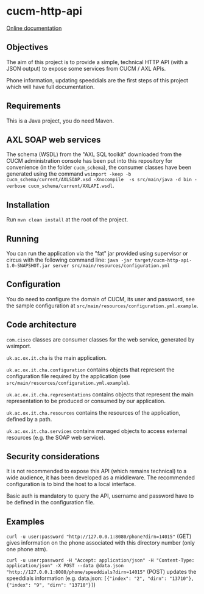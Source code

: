 cucm-http-api
=============

[Online documentation](https://cucm-http-api.readthedocs.org)

Objectives
----------

The aim of this project is to provide a simple, technical HTTP API (with a JSON output) to expose some services from CUCM / AXL APIs.

Phone information, updating speeddials are the first steps of this project which will have full documentation.

Requirements
------------

This is a Java project, you do need Maven.

AXL SOAP web services
---------------------

The schema (WSDL) from the "AXL SQL toolkit" downloaded from the CUCM administration console has been put into this repository for convenience (in the folder `cucm_schema`), the consumer classes have been generated using the command `wsimport -keep -b cucm_schema/current/AXLSOAP.xsd -Xnocompile  -s src/main/java -d bin -verbose cucm_schema/current/AXLAPI.wsdl`.

Installation
------------

Run `mvn clean install` at the root of the project.

Running
-------

You can run the application via the "fat" jar provided using supervisor or circus with the following command line:
`java -jar target/cucm-http-api-1.0-SNAPSHOT.jar server src/main/resources/configuration.yml`

Configuration
--------------

You do need to configure the domain of CUCM, its user and password, see the sample configuration at `src/main/resources/configuration.yml.example`.

Code architecture
-----------------

`com.cisco` classes are consumer classes for the web service, generated by wsimport.

`uk.ac.ox.it.cha` is the main application.

`uk.ac.ox.it.cha.configuration` contains objects that represent the configuration file required by the application (see `src/main/resources/configuration.yml.example`).

`uk.ac.ox.it.cha.representations` contains objects that represent the main representation to be produced or consumed by our application.

`uk.ac.ox.it.cha.resources` contains the resources of the application, defined by a path.

`uk.ac.ox.it.cha.services` contains managed objects to access external resources (e.g. the SOAP web service).

Security considerations
-----------------------

It is not recommended to expose this API (which remains technical) to a wide audience, it has been developed as a middleware. The recommended configuration is to bind the host to a local interface.

Basic auth is mandatory to query the API, username and password have to be defined in the configuration file.

Examples
--------

`curl -u user:password "http://127.0.0.1:8080/phone?dirn=14015"` (GET) gives information on the phone associated with this directory number (only one phone atm).

`curl -u user:password -H "Accept: application/json" -H "Content-Type: application/json" -X POST --data @data.json "http://127.0.0.1:8080/phone/speeddials?dirn=14015"` (POST) updates the speeddials information (e.g. data.json: `[{"index": "2", "dirn": "13710"},{"index": "9", "dirn": "13710"}]`)
